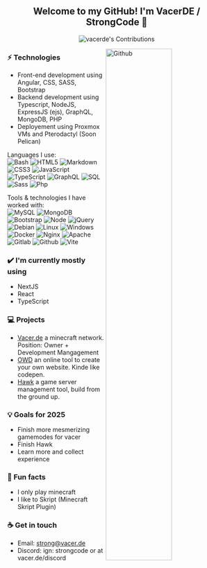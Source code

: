 <h2 align="center"> Welcome to my GitHub! I'm VacerDE / StrongCode 👋 <br/> </h2>
<p align="center">
  <picture>
    <!-- Dark mode image -->
    <source
        srcset="https://github.pumbas.net/api/contributions/vacerde?bgColour=161B22"
        media="(prefers-color-scheme: dark)"
    />
    <!-- Default, light mode image -->
    <img 
        src="https://github.pumbas.net/api/contributions/vacerde?colour=002AFF&bgColour=F6F8FA"
        alt="vacerde's Contributions"
    />
</picture>
</p>

<img width="55%" align="right" alt="Github" src="https://raw.githubusercontent.com/onimur/.github/master/.resources/git-header.svg" />

### ⚡ Technologies
- Front-end development using Angular, CSS, SASS, Bootstrap
- Backend development using Typescript, NodeJS, ExpressJS (ejs), GraphQL, MongoDB, PHP
- Deployement using Proxmox VMs and Pterodactyl (Soon Pelican)

Languages I use: <br>
![Bash](https://img.shields.io/badge/-Bash-141414?style=flat&logo=gnu-bash)
![HTML5](https://img.shields.io/badge/-HTML5-141414?style=flat&logo=html5)
![Markdown](https://img.shields.io/badge/-Markdown-141414?style=flat&logo=markdown)
![CSS3](https://img.shields.io/badge/-CSS3-141414?style=flat&logo=css3)
![JavaScript](https://img.shields.io/badge/-JavaScript-141414?style=flat&logo=javascript)
![TypeScript](https://img.shields.io/badge/-TypeScript-141414?style=flat&logo=typescript)
![GraphQL](https://img.shields.io/badge/-GraphQL-141414?style=flat&logo=graphql)
![SQL](https://img.shields.io/badge/-SQL-141414?style=flat&logo=postgresql)
![Sass](https://img.shields.io/badge/-Sass-141414?style=flat&logo=sass)
![Php](https://img.shields.io/badge/-Php-141414?style=flat&logo=php)

Tools & technologies I have worked with: <br>
![MySQL](https://img.shields.io/badge/-MySQL-141414?style=flat&logo=mysql)
![MongoDB](https://img.shields.io/badge/-MongoDB-141414?style=flat&logo=mongodb)
![Bootstrap](https://img.shields.io/badge/-Bootstrap-141414?style=flat&logo=bootstrap)
![Node](https://img.shields.io/badge/-Node-141414?style=flat&logo=node.js)
![jQuery](https://img.shields.io/badge/-jQuery-141414?style=flat&logo=jquery)
![Debian](https://img.shields.io/badge/-Debian-141414?style=flat&logo=debian)
![Linux](https://img.shields.io/badge/-Linux-141414?style=flat&logo=linux)
![Windows](https://img.shields.io/badge/-Windows-141414?style=flat&logo=windows)
![Docker](https://img.shields.io/badge/-Docker-141414?style=flat&logo=docker)
![Nginx](https://img.shields.io/badge/-Nginx-141414?style=flat&logo=nginx)
![Apache](https://img.shields.io/badge/-Apache-141414?style=flat&logo=apache)
![Gitlab](https://img.shields.io/badge/-Gitlab-141414?style=flat&logo=gitlab)
![Github](https://img.shields.io/badge/-Github-141414?style=flat&logo=github)
![Vite](https://img.shields.io/badge/-Vite-141414?style=flat&logo=vite)


### ✔️ I'm currently mostly using
- NextJS
- React
- TypeScript

### 💻 Projects
- <a href = "https://vacer.de">Vacer.de</a> a minecraft network. Position: Owner + Development Mangagement
- <a href = "https://owd.vacer.de">OWD</a> an online tool to create your own website. Kinde like codepen.
- <a href = "https://hawk-dev.net">Hawk</a> a game server management tool, build from the ground up.

### 💡 Goals for 2025
- Finish more mesmerizing gamemodes for vacer
- Finish Hawk
- Learn more and collect experience

### 🌴 Fun facts
- I only play minecraft
- I like to Skript (Minecraft Skript Plugin)

### ☕ Get in touch
- Email: <a href="mailto:strong@vacer.de">strong@vacer.de</a>
- Discord: ign: strongcode or at vacer.de/discord
